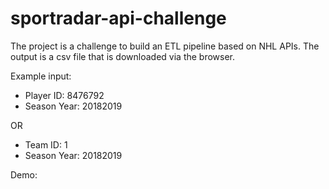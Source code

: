 # sportradar-api-challenge

The project is a challenge to build an ETL pipeline based on NHL APIs. The output is a csv file that is downloaded via the browser.

Example input:

- Player ID: 8476792
- Season Year: 20182019

OR

- Team ID: 1
- Season Year: 20182019

Demo:
